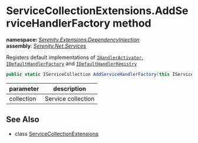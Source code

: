 # ServiceCollectionExtensions.AddServiceHandlerFactory method
**namespace:** *[Serenity.Extensions.DependencyInjection](../../README.md#serenity.extensions.dependencyinjection-namespace)*   **assembly**: *[Serenity.Net.Services](../../README.md)*

Registers default implementations of [`IHandlerActivator`](../../Serenity.Services/IHandlerActivator.md), [`IDefaultHandlerFactory`](../../Serenity.Services/IDefaultHandlerFactory.md) and [`IDefaultHandlerRegistry`](../../Serenity.Services/IDefaultHandlerRegistry.md)

```csharp
public static IServiceCollection AddServiceHandlerFactory(this IServiceCollection collection)
```

| parameter | description |
| --- | --- |
| collection | Service collection |

## See Also

* class [ServiceCollectionExtensions](../ServiceCollectionExtensions.md)